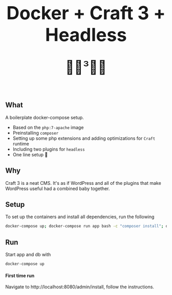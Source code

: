 <h1 align="center" style="font-size:56px; border-bottom: none;">Docker + Craft 3 + Headless</h1>
<p align="center" style="font-size: 42px; margin-bottom: 80px;">🐋📝³🚫😶</p>

## What
A boilerplate docker-compose setup.

- Based on the `php:7-apache` image
- Preinstalling `composer`
- Setting up some php extensions and adding optimizations for `Craft` runtime
- Including two plugins for `headless`
- One line setup 🚀

## Why
Craft 3 is a neat CMS. It's as if WordPress and all of the plugins that make WordPress useful had a combined baby together.

## Setup
To set up the containers and install all dependencies, run the following
```sh
docker-compose up; docker-compose run app bash -c "composer install"; docker-compose exit;
```

## Run
Start app and db with
```sh
docker-compose up
```  

#### First time run
Navigate to
http://localhost:8080/admin/install, follow the instructions.
